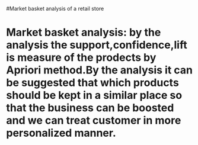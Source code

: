 #Market basket analysis of a retail store

# Market basket analysis: by the analysis the support,confidence,lift is measure of the prodects by Apriori method.By the analysis it can be suggested that which products should be kept in a similar place so that the business can be boosted and we can treat customer in more personalized manner.  
